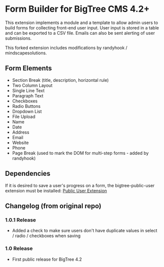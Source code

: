 Form Builder for BigTree CMS 4.2+
=================================

This extension implements a module and a template to allow admin users to build forms for collecting front-end user input. User input is stored in a table and can be exported to a CSV file. Emails can also be sent alerting of user submissions.

This forked extension includes modifications by randyhook / mindscapesolutions.

Form Elements
-------------

- Section Break (title, description, horizontal rule)
- Two Column Layout
- Single Line Text
- Paragraph Text
- Checkboxes
- Radio Buttons
- Dropdown List
- File Upload
- Name
- Date
- Address
- Email
- Website
- Phone
- Page Break (used to mark the DOM for multi-step forms - added by randyhook)

Dependencies
------------
If it is desired to save a user's progress on a form, the bigtree-public-user extension must be installed: [Public User Extension](https://github.com/MindscapeSolutions/bigtree-public-user)

Changelog (from original repo)
---------

### 1.0.1 Release
- Added a check to make sure users don't have duplicate values in select / radio / checkboxes when saving

### 1.0 Release
- First public release for BigTree 4.2

